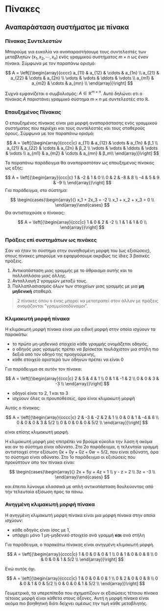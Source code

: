 # Πίνακες

## Αναπαράσταση συστήματος με πίνακα

### Πίνακας Συντελεστών

Μπορούμε για ευκολία να αναπαραστήσουμε τους συντελεστές των μεταβλητών ($x_1, x_2, \cdots, x_n$) ενός γραμμικού συστήματος $m \times n$ ως έναν πίνακα. Σύμφωνα με τον παραπάνω ορισμό:

$$
Α =
\left[{\begin{array}{cccc}
a_{11} & a_{12} & \cdots & a_{1n} \\
a_{21} & a_{22} & \cdots & a_{2n} \\
\vdots & \vdots & \ddots & \vdots \\
a_{m1} & a_{m2} & \cdots & a_{mn} \\
\end{array}}\right]
$$

Συχνά εμφανίζεται ο συμβολισμός: $A \in \mathbb{R}^{m \times n}$. Αυτό δηλώνει οτι ο πίνακας $Α$ παριστάνει γραμμικό σύστημα $m \times n$ με συντελεστές στο $\mathbb{R}$.

### Επαυξημένος Πίνακας

Ο επαυξημένος πίνακας είναι μια μορφή αναπαράστασης ενός γραμμικού συστήματος που περιέχει και τους συντελεστές και τους σταθερούς όρους. Σύμφωνα με τον παραπάνω ορισμό:

$$
Α =
\left[{\begin{array}{cccc|c}
a_{11} & a_{12} & \cdots & a_{1n} & β_1 \\
a_{21} & a_{22} & \cdots & a_{2n} & β_2 \\
\vdots & \vdots & \ddots & \vdots & \vdots \\
a_{m1} & a_{m2} & \cdots & a_{mn} & β_m\\
\end{array}}\right]
$$

Το παραπάνω παράδειγμα θα αναπαραστόταν ως επαυξημένος πίνακας ως εξής:

$$
Α =
\left[{\begin{array}{ccc|c}
1 & -2 & 1 & 0 \\
0 & 2 & -8 & 8 \\
-4 & 5 & 9 & -9 \\
\end{array}}\right]
$$
Για παράδειγμα, στο σύστημα:

$$
\begin{cases}\begin{array}{}
x_1 + 2x_3 = -2 \\
x_1 + x_2 + x_3 = 0 \\
\end{array}\end{cases}
$$
Θα αντιστοιχούσε ο πίνακας:

$$
Α =
\left[{\begin{array}{ccc|c}
1 & 0 & 2 & -2 \\
1 & 1 & 1 & 0 \\
\end{array}}\right]
$$

### Πράξεις επί συστημάτων ως πινάκες

Σαν να ήταν το σύστημα στην συνηθισμένη μορφή του (ως εξισώσεις), στους πίνακες μπορούμε να εφαρμόσουμε ακριβώς τις ίδιες 3 βασικές πράξεις.

1) Αντικατάσταση μιας γραμμής με το άθροισμα αυτής και το πολλαπλάσιο μιας άλλης.
2) Ανταλλαγή 2 γραμμών μεταξύ τους.
3) Πολλαπλασιασμός όλων των στοιχείων μιας γραμμής με μια **μη μηδενική** σταθερά.

> 2 πίνακες όπου ο ένας μπορεί να μετατραπεί στον άλλον με πράξεις ονομάζονται "γραμμοϊσοδύναμοι".

### Κλιμακωτή μορφή πίνακα

Η κλιμακωτή μορφή πίνακα είναι μια ειδική μορφή στην οποία ισχύουν τα παρακάτω:

- το πρώτο μη-μηδενικό στοιχείο κάθε γραμμής ονομάζεται οδηγός,
- ο οδηγός μιας γραμμής πρέπει να βρίσκεται τουλάχιστον μια στήλη πιο δεξιά από τον οδηγό της προηγούμενης,
- κάθε στοιχείο αριστερά των οδηγών πρέπει να είναι 0

Για παράδειγμα σε αυτόν τον πίνακα:

$$
Α =
\left[{\begin{array}{ccc|c}
2 & 5 & 4 & 1 \\
0 & 1 & -1 & 2 \\
0 & 0 & 3 & -3 \\
\end{array}}\right]
$$

- οδηγοί είναι το 2, 1 και το 3
- ισχύουν όλες οι προυποθέσεις, άρα είναι κλιμακωτή μορφή

Αυτός ο πίνακας:

$$
Α =
\left[{\begin{array}{cccc|c}
2 & -3 & -2 & 2 & 1 \\
0 & 0 & 1 & -4 & 8 \\
0 & 0 & 0 & 3 & 5/2 \\
0 & 0 & 0 & 0 & 5/2 \\
\end{array}}\right]
$$

είναι επίσης κλιμακωτή μορφή.

Η κλιμακωτή μορφή μας επιτρέπει να βρούμε εύκολα την λύση ή ακόμα και αν το σύστημα είναι αδύνατο. Στο 2ο παράδειγμα, η τελευταία γραμμή αντιστοιχεί στην εξίσωση $0x + 0y+ 0z + 0w = 5/2$, που είναι αδύνατη, άρα το σύστημα είναι αδύνατο. Στο 1ο παράδειγμα οι εξισώσεις που προκύπτουν απο τον πίνακα είναι:

$$
\begin{cases}\begin{array}{}
2x + 5y + 4z = 1 \\
y - z = 2 \\
3z = -3 \\
\end{array}\end{cases}
$$

και έπειτα λύνουμε κλασσικά με απλή αντικατάσταση δουλεύοντας από την τελευταία εξίσωση προς τα πάνω.

### Ανηγμένη κλιμακωτή μορφή πίνακα

Η ανηγμένη κλιμακωτή μορφή πίνακα είναι μια μορφή πίνακα στην οποία ισχύουν:

- κάθε οδηγός είναι ίσος με 1,
- υπάρχει μόνο 1 μη-μηδενικό στοιχείο ανά γραμμή **και** ανά στήλη

Για παράδειγμα, ο παρακάτω πίνακας είναι ανηγμένη κλιμακωτή μορφή.

$$
Α =
\left[{\begin{array}{cccc|c}
1 & 0 & 0 & 0 & 1 \\
0 & 1 & 0 & 0 & 8 \\
0 & 0 & 0 & 1 & 5/2 \\
\end{array}}\right]
$$

Ενώ αυτός όχι.

$$
Α =
\left[{\begin{array}{cccc|c}
1 & 0 & 0 & 0 & 1 \\
0 & 2 & 0 & 0 & 8 \\
0 & 0 & 1 & 0 & 5/2 \\
0 & 0 & 0 & 1 & 5/2 \\
\end{array}}\right]
$$

Γεωμετρικά, τα υπερεπίπεδα που σχηματίζουν οι εξισώσεις τέτοιου πίνακα τέτοιας μορφή είναι κάθετα στους άξονες. Αυτή η μορφή πίνακα είναι ακόμα πιο βοηθητική διότι δείχνει αμέσως την τιμή κάθε μεταβλητής.
